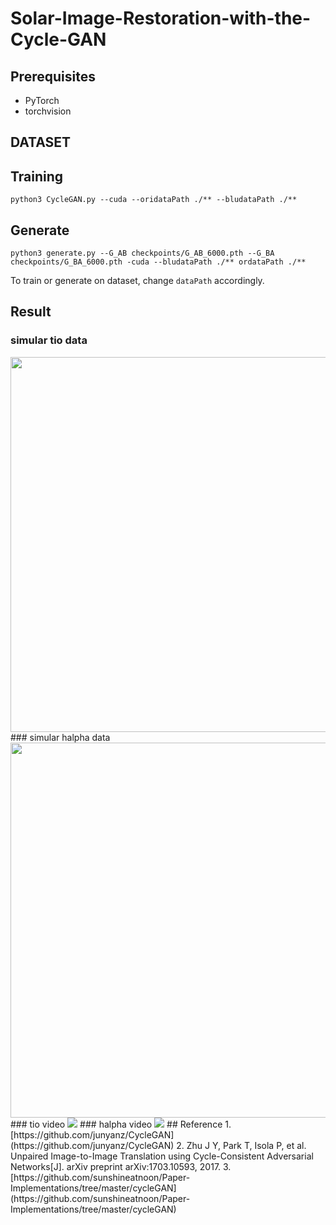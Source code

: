 # Solar-Image-Restoration-with-the-Cycle-GAN

## Prerequisites
- PyTorch
- torchvision

## DATASET


## Training
  ```
  python3 CycleGAN.py --cuda --oridataPath ./** --bludataPath ./**
  ```

## Generate
  ```
  python3 generate.py --G_AB checkpoints/G_AB_6000.pth --G_BA checkpoints/G_BA_6000.pth -cuda --bludataPath ./** ordataPath ./**
  ```
To train or generate on dataset, change `dataPath` accordingly.
## Result
### simular tio data 
<img src="https://github.com/yellowyi9527/Solar-Image-Restoration-with-the-Cycle-GAN/blob/master/out_picture/tio.png" width="600px"/>
### simular halpha data
<img src="https://github.com/yellowyi9527/Solar-Image-Restoration-with-the-Cycle-GAN/blob/master/out_picture/halpha.png" width="600px"/>
### tio video
<img src='https://github.com/yellowyi9527/Solar-Image-Restoration-with-the-Cycle-GAN/blob/master/out_picture/videoTio.gif'>
### halpha video
<img src='https://github.com/yellowyi9527/Solar-Image-Restoration-with-the-Cycle-GAN/blob/master/out_picture/videoHa.gif'>
## Reference
1. [https://github.com/junyanz/CycleGAN](https://github.com/junyanz/CycleGAN)
2. Zhu J Y, Park T, Isola P, et al. Unpaired Image-to-Image Translation using Cycle-Consistent Adversarial Networks[J]. arXiv preprint arXiv:1703.10593, 2017.
3. [https://github.com/sunshineatnoon/Paper-Implementations/tree/master/cycleGAN](https://github.com/sunshineatnoon/Paper-Implementations/tree/master/cycleGAN)

